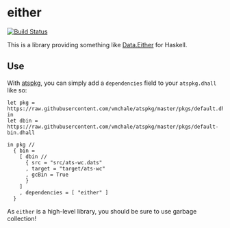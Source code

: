 # either

[![Build Status](https://travis-ci.org/vmchale/either.svg?branch=master)](https://travis-ci.org/vmchale/either)

This is a library providing something like
[Data.Either](https://hackage.haskell.org/package/base-4.10.1.0/docs/Data-Either.html)
for Haskell.

## Use

With [atspkg](https://github.com/vmchale/atspkg), you can simply add
a `dependencies` field to your `atspkg.dhall` like so:

```
let pkg = https://raw.githubusercontent.com/vmchale/atspkg/master/pkgs/default.dhall
in
let dbin = https://raw.githubusercontent.com/vmchale/atspkg/master/pkgs/default-bin.dhall

in pkg //
  { bin =
    [ dbin //
      { src = "src/ats-wc.dats"
      , target = "target/ats-wc"
      , gcBin = True
      }
    ]
    , dependencies = [ "either" ]
  }
```

As `either` is a high-level library, you should be sure to use garbage
collection!
